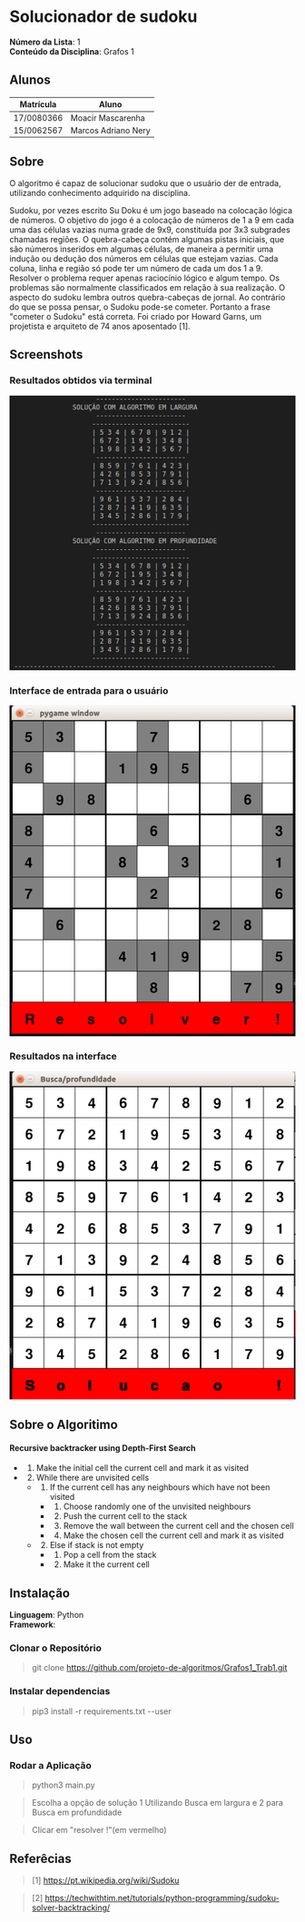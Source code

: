 
# Solucionador de sudoku

**Número da Lista**: 1<br>
**Conteúdo da Disciplina**: Grafos 1<br>

## Alunos
|Matrícula | Aluno |
| -- | -- |
| 17/0080366  |  Moacir Mascarenha |
| 15/0062567  |  Marcos Adriano Nery |

## Sobre 
O algoritmo é capaz de solucionar sudoku que o usuário der de entrada, utilizando conhecimento adquirido na disciplina.

Sudoku, por vezes escrito Su Doku é um jogo baseado na colocação lógica de números. O objetivo do jogo é a colocação de números de 1 a 9 em cada uma das células vazias numa grade de 9x9, constituída por 3x3 subgrades chamadas regiões. O quebra-cabeça contém algumas pistas iniciais, que são números inseridos em algumas células, de maneira a permitir uma indução ou dedução dos números em células que estejam vazias. Cada coluna, linha e região só pode ter um número de cada um dos 1 a 9. Resolver o problema requer apenas raciocínio lógico e algum tempo. Os problemas são normalmente classificados em relação à sua realização. O aspecto do sudoku lembra outros quebra-cabeças de jornal. Ao contrário do que se possa pensar, o Sudoku pode-se cometer. Portanto a frase "cometer o Sudoku" está correta. Foi criado por Howard Garns, um projetista e arquiteto de 74 anos aposentado [1].



## Screenshots

### Resultados obtidos via terminal

![Imagem1](./jogoSudoku/img/imagem1.png)

### Interface de entrada para o usuário

![Imagem2](./jogoSudoku/img/imagem2.png)

### Resultados na interface

![Imagem3](./jogoSudoku/img/imagem3.png)


## Sobre o Algoritimo

#### Recursive backtracker using Depth-First Search

- 1. Make the initial cell the current cell and mark it as visited <br>
- 2. While there are unvisited cells <br>
    - 1. If the current cell has any neighbours which have not been visited <br>
        - 1. Choose randomly one of the unvisited neighbours <br>
        - 2. Push the current cell to the stack <br>
        - 3. Remove the wall between the current cell and the chosen cell <br>
        - 4. Make the chosen cell the current cell and mark it as visited <br>
    - 2. Else if stack is not empty <br>
        - 1. Pop a cell from the stack <br>
        - 2. Make it the current cell <br>

## Instalação 
**Linguagem**: Python<br>
**Framework**: <br>
<!-- Descreva os pré-requisitos para rodar o seu projeto e os comandos necessários. -->
###  Clonar o Repositório

> git clone https://github.com/projeto-de-algoritmos/Grafos1_Trab1.git

### Instalar dependencias

> pip3 install -r requirements.txt --user

## Uso

### Rodar a Aplicação

> python3 main.py

> Escolha a opção de solução 1 Utilizando Busca em largura e 2 para Busca em profundidade

> Clicar em "resolver !"(em vermelho)

## Referêcias 
> [1] https://pt.wikipedia.org/wiki/Sudoku
<!-- Quaisquer outras informações sobre seu projeto podem ser descritas abaixo. -->
> [2] https://techwithtim.net/tutorials/python-programming/sudoku-solver-backtracking/




